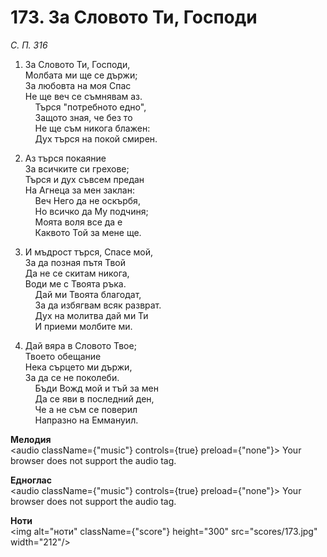 # 173. За Словото Ти, Господи  

*С. П. 316*  

1. За Словото Ти, Господи,  
Молбата ми ще се държи;  
За любовта на моя Спас  
Не ще веч се съмнявам аз.  
    Търся "потребното едно",  
    Защото зная, че без то  
    Не ще съм никога блажен:  
    Дух търся на покой смирен.  

2. Аз търся покаяние  
За всичките си грехове;  
Търся и дух съвсем предан  
На Агнеца за мен заклан:  
    Веч Него да не оскърбя,  
    Но всичко да Му подчиня;  
    Моята воля все да е  
    Каквото Той за мене ще.  

3. И мъдрост търся, Спасе мой,  
За да позная пътя Твой  
Да не се скитам никога,  
Води ме с Твоята ръка.  
    Дай ми Твоята благодат,  
    За да избягвам всяк разврат.  
    Дух на молитва дай ми Ти  
    И приеми молбите ми.  

4. Дай вяра в Словото Твое;  
Твоето обещание  
Нека сърцето ми държи,  
За да се не поколеби.  
    Бъди Вожд мой и тъй за мен  
    Да се яви в последний ден,  
    Че а не съм се поверил  
    Напразно на Еммануил.  

__Мелодия__  
<audio className={"music"} controls={true} preload={"none"}><source src="mp3/173.mp3" type="audio/mpeg"/>
Your browser does not support the audio tag.
</audio>  

__Едноглас__  
<audio className={"music"} controls={true} preload={"none"}><source src="transp/173.mp3" type="audio/mpeg"/>
Your browser does not support the audio tag.
</audio>  

__Ноти__  
<img alt="ноти" className={"score"} height="300" src="scores/173.jpg" width="212"/>
